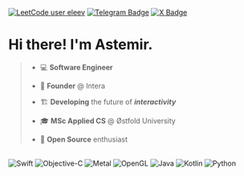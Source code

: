[![LeetCode user eleev](https://img.shields.io/badge/dynamic/json?style=flat&labelColor=282828&color=%23ffa116&label=LeetCode&query=solvedOverTotal&url=https%3A%2F%2Fbadge.xyli.tech/%2Fapi%2Fusers%2Feleev&logo=leetcode&logoColor=yellow&style=flat-rounded)](https://leetcode.com/eleev/)
[![Telegram Badge](https://img.shields.io/badge/Telegram-26A5E4?logo=telegram&logoColor=fff&style=flat-rounded)](https://t.me/eleev)
[![X Badge](https://img.shields.io/badge/Twitter-011?logo=twitter&logoColor=fff&style=flat-rounded)](https://twitter.com/eleevdev)

# Hi there! I'm Astemir.

> - 💻 **Software Engineer**
>
> - 👾 **Founder** @ Intera
>
> - 🏗️ **Developing** the future of ***interactivity***
>
> - 🎓 **MSc Applied CS** @ Østfold University
>
> - 🐙 **Open Source** enthusiast

<!-- 
<p float="left">
<picture>
  <source media="(prefers-color-scheme: dark)" srcset="https://raw.githubusercontent.com/eleev/eleev/output/github-contribution-grid-snake-dark.svg">
  <source media="(prefers-color-scheme: light)" srcset="https://raw.githubusercontent.com/eleev/eleev/output/github-contribution-grid-snake.svg">
  <img alt="github contribution grid snake animation" src="https://raw.githubusercontent.com/eleev/eleev/output/github-contribution-grid-snake.svg" width="65%">
</picture>
<picture>
  <img alt="github contribution grid snake animation" src="https://leetcard.jacoblin.cool/eleev?width=500&height=194&theme=nord&animation=false&border=0&radius=20" width="34%">
</picture>
</p>
 -->
\
![Swift](https://img.shields.io/badge/Swift-F54A2A?style=flat-rounded&logo=swift&logoColor=white)
![Objective-C](https://img.shields.io/badge/Objective--C-%233A95E3.svg?style=flat-rounded&logo=apple&logoColor=white)
![Metal](https://img.shields.io/badge/Metal-800080?style=flat-rounded&logo=apple&logoColor=white)
![OpenGL](https://img.shields.io/badge/OpenGL-%23FFFFFF.svg?style=flat-rounded&logo=opengl)
![Java](https://img.shields.io/badge/Java-%23ED8B00.svg?style=flat-rounded&logo=openjdk&logoColor=white)
![Kotlin](https://img.shields.io/badge/Kotlin-%237F52FF.svg?style=flat-rounded&logo=kotlin&logoColor=white)
![Python](https://img.shields.io/badge/Python-3670A0?style=flat-rounded&logo=python&logoColor=ffdd54)

<!---
<br>

[![](https://github-readme-stats.vercel.app/api?username=eleev&hide_border=true&theme=nord&border_radius=4&width=220&height=200&include_all_commits=true&text_bold=true&custom_title=eleev&disable_animations=true&ring_color=FFA500)](https://github.com/eleev) | [![](https://leetcard.jacoblin.cool/eleev?width=500&height=194&theme=nord&animation=false&border=0&radius=20)](https://leetcode.com/eleev/)
--|--
-->
